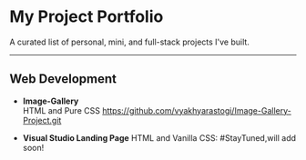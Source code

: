 # My Project Portfolio

A curated list of personal, mini, and full-stack projects I've built.

---

## Web Development

- **Image-Gallery**  
  HTML and Pure CSS
  https://github.com/vyakhyarastogi/Image-Gallery-Project.git

- **Visual Studio Landing Page**
  HTML and Vanilla CSS: #StayTuned,will add soon!
